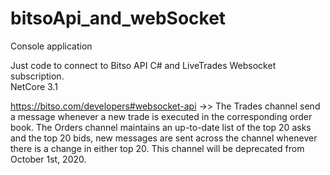 # bitsoApi_and_webSocket
Console application  

Just code to connect to Bitso API C# and LiveTrades Websocket subscription.  
NetCore 3.1

https://bitso.com/developers#websocket-api ->> The Trades channel send a message whenever a new trade is executed in the corresponding order book. The Orders channel maintains an up-to-date list of the top 20 asks and the top 20 bids, new messages are sent across the channel whenever there is a change in either top 20. This channel will be deprecated from October 1st, 2020.
